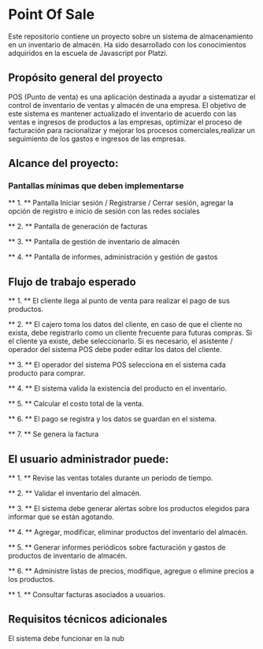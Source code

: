
# Point Of Sale
Este repositorio contiene un proyecto sobre un sistema de almacenamiento en un inventario de almacén. Ha sido desarrollado con los conocimientos adquiridos en la escuela de Javascript por Platzi.

## Propósito general del proyecto
POS (Punto de venta) es una aplicación destinada a ayudar a sistematizar el control de inventario de ventas y almacén de una empresa.
El objetivo de este sistema es mantener actualizado el inventario de acuerdo con las ventas e ingresos de productos a las empresas, optimizar el proceso de facturación para racionalizar y mejorar los procesos comerciales,realizar un seguimiento de los gastos e ingresos de las empresas.

## Alcance del proyecto:
### Pantallas mínimas que deben implementarse
  ** 1. ** Pantalla Iniciar sesión / Registrarse / Cerrar sesión, agregar la opción de registro e inicio de sesión con las redes sociales

  ** 2. ** Pantalla de generación de facturas

  ** 3. ** Pantalla de gestión de inventario de almacén

  ** 4. ** Pantalla de informes, administración y gestión de gastos

## Flujo de trabajo esperado
  ** 1. ** El cliente llega al punto de venta para realizar el pago de sus productos.

  ** 2. ** El cajero toma los datos del cliente, en caso de que el cliente no exista, debe registrarlo como un cliente frecuente para futuras compras.
         Si el cliente ya existe, debe seleccionarlo.
         Si es necesario, el asistente / operador del sistema POS debe poder editar los datos del cliente.

  ** 3. ** El operador del sistema POS selecciona en el sistema cada producto para comprar.

  ** 4. ** El sistema valida la existencia del producto en el inventario.

  ** 5. ** Calcular el costo total de la venta.

  ** 6. ** El pago se registra y los datos se guardan en el sistema.

  ** 7. ** Se genera la factura

## El usuario administrador puede:

  ** 1. ** Revise las ventas totales durante un período de tiempo.

  ** 2. ** Validar el inventario del almacén.

  ** 3. ** El sistema debe generar alertas sobre los productos elegidos para informar que se están agotando.

  ** 4. ** Agregar, modificar, eliminar productos del inventario del almacén.

  ** 5. ** Generar informes periódicos sobre facturación y gastos de productos de inventario de almacén.

  ** 6. ** Administre listas de precios, modifique, agregue o elimine precios a los productos.

  ** 1. ** Consultar facturas asociados a usuarios.

## Requisitos técnicos adicionales
El sistema debe funcionar en la nub